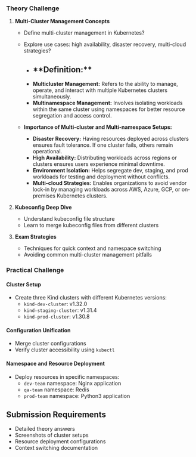 ### Theory Challenge

1. **Multi-Cluster Management Concepts**
   - Define multi-cluster management in Kubernetes?
   - Explore use cases: high availability, disaster recovery, multi-cloud strategies?
     - <h2>**Definition:**</h2>
     - **Multicluster Management:** Refers to the ability to manage, operate, and interact with multiple Kubernetes clusters simultaneously.
     - **Multinamespace Management:** Involves isolating workloads within the same cluster using namespaces for better resource segregation and access control.

   - **Importance of Multi-cluster and Multi-namespace Setups:**
     - **Disaster Recovery:** Having resources deployed across clusters ensures fault tolerance. If one cluster fails, others remain operational.
     - **High Availability:** Distributing workloads across regions or clusters ensures users experience minimal downtime.
     - **Environment Isolation:** Helps segregate dev, staging, and prod workloads for testing and deployment without conflicts.
     - **Multi-cloud Strategies:** Enables organizations to avoid vendor lock-in by managing workloads across AWS, Azure, GCP, or on-premises Kubernetes clusters.


2. **Kubeconfig Deep Dive**
   - Understand kubeconfig file structure
   - Learn to merge kubeconfig files from different clusters

3. **Exam Strategies**
   - Techniques for quick context and namespace switching
   - Avoiding common multi-cluster management pitfalls

### Practical Challenge

#### Cluster Setup
- Create three Kind clusters with different Kubernetes versions:
  - `kind-dev-cluster`: v1.32.0
  - `kind-staging-cluster`: v1.31.4
  - `kind-prod-cluster`: v1.30.8

#### Configuration Unification
- Merge cluster configurations
- Verify cluster accessibility using `kubectl`

#### Namespace and Resource Deployment
- Deploy resources in specific namespaces:
  - `dev-team` namespace: Nginx application
  - `qa-team` namespace: Redis
  - `prod-team` namespace: Python3 application

## Submission Requirements

- Detailed theory answers
- Screenshots of cluster setups
- Resource deployment configurations
- Context switching documentation
